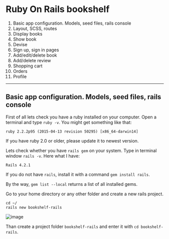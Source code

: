 # Ruby On Rails bookshelf

1. Basic app configuration. Models, seed files, rails console
2. Layout, SCSS, routes
3. Display books
4. Show book
5. Devise
6. Sign up, sign in pages
7. Add/edit/delete book
8. Add/delete review
9. Shopping cart
10. Orders
11. Profile

---

## Basic app configuration. Models, seed files, rails console

First of all lets check you have a ruby installed on your computer. Open a terminal and type `ruby -v`. You might get something like that:

```
ruby 2.2.2p95 (2015-04-13 revision 50295) [x86_64-darwin14]
```
If you have ruby 2.0 or older, please update it to newest version.

Lets check whether you have `rails gem`  on your system. Type in terminal window `rails -v`. 
Here what I have: 

```
Rails 4.2.1
```

If you do not have `rails`, install it with a command `gem install rails`. 

By the way, `gem list --local` returns a list of all installed gems.

Go to your home directory or any other folder and create a new rails project.
```
cd ~/
rails new bookshelf-rails
```

![image](./bookshelf-project.png)

Than create a project folder `bookshelf-rails` and enter it with `cd bookshelf-rails`.




